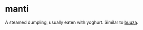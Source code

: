# manti
A steamed dumpling, usually eaten with yoghurt. Similar to [buuza](Culture/buuza%20dish.md).
